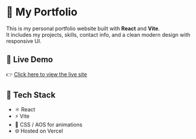 # 💼 My Portfolio

This is my personal portfolio website built with **React** and **Vite**.  
It includes my projects, skills, contact info, and a clean modern design with responsive UI.

## 🚀 Live Demo

👉 [Click here to view the live site](https://my-portfolio-15osnhbqy-vipuls-projects-d17bca78.vercel.app)

## 🔧 Tech Stack

- ⚛️ React
- ⚡ Vite
- 🎨 CSS / AOS for animations
- 🌐 Hosted on Vercel
